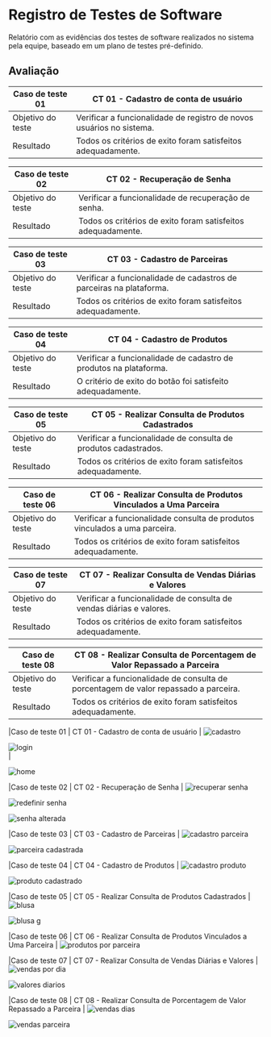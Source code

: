 # Registro de Testes de Software

Relatório com as evidências dos testes de software realizados no sistema pela equipe, baseado em um plano de testes pré-definido.

## Avaliação

|Caso de teste 01     | CT 01 - Cadastro de conta de usuário |
|-------|-------------------------
|Objetivo do teste| Verificar a funcionalidade de registro de novos usuários no sistema. |
| Resultado | Todos os critérios de exito foram satisfeitos adequadamente. | 

|Caso de teste 02     | CT 02 - Recuperação de Senha |
|-------|-------------------------
|Objetivo do teste| Verificar a funcionalidade de recuperação de senha. |
| Resultado | Todos os critérios de exito foram satisfeitos adequadamente. | 

|Caso de teste 03     | CT 03 - Cadastro de Parceiras |
|-------|-------------------------
|Objetivo do teste| Verificar a funcionalidade de cadastros de parceiras na plataforma. |
| Resultado | Todos os critérios de exito foram satisfeitos adequadamente. | 

|Caso de teste 04     | CT 04 - Cadastro de Produtos |
|-------|-------------------------
|Objetivo do teste| Verificar a funcionalidade de cadastro de produtos na plataforma. |
| Resultado | O critério de exito do botão foi satisfeito adequadamente. | 

|Caso de teste 05     | CT 05 - Realizar Consulta de Produtos Cadastrados |
|-------|-------------------------
|Objetivo do teste| Verificar a funcionalidade de consulta de produtos cadastrados. |
| Resultado | Todos os critérios de exito foram satisfeitos adequadamente. | 

|Caso de teste 06     | CT 06 - Realizar Consulta de Produtos Vinculados a Uma Parceira |
|-------|-------------------------
|Objetivo do teste| Verificar a funcionalidade consulta de produtos vinculados a uma parceira. |
| Resultado | Todos os critérios de exito foram satisfeitos adequadamente. |

|Caso de teste 07     | CT 07 - Realizar Consulta de Vendas Diárias e Valores |
|-------|-------------------------
|Objetivo do teste| Verificar a funcionalidade de consulta de vendas diárias e valores. |
| Resultado | Todos os critérios de exito foram satisfeitos adequadamente. |

|Caso de teste 08     | CT 08 - Realizar Consulta de Porcentagem de Valor Repassado a Parceira |
|-------|-------------------------
|Objetivo do teste| Verificar a funcionalidade de consulta de porcentagem de valor repassado a parceira. |
| Resultado | Todos os critérios de exito foram satisfeitos adequadamente.<br>|

|Caso de teste 01     | CT 01 - Cadastro de conta de usuário |
![cadastro](https://github.com/ICEI-PUC-Minas-PMV-ADS/pmv-ads-2023-2-e5-proj-empext-t1-pmv-ads-2023-2-e5-proj-la-frip-atelier/assets/91163177/3c11b298-033c-4cf2-92c0-f33683ee614f)

![login](https://github.com/ICEI-PUC-Minas-PMV-ADS/pmv-ads-2023-2-e5-proj-empext-t1-pmv-ads-2023-2-e5-proj-la-frip-atelier/assets/91163177/6c0bdff3-8b7c-4c46-8522-2283d84858f9)<br>|


![home](https://github.com/ICEI-PUC-Minas-PMV-ADS/pmv-ads-2023-2-e5-proj-empext-t1-pmv-ads-2023-2-e5-proj-la-frip-atelier/assets/91163177/874fe1d7-3217-4529-b561-62cd366ba48b)

|Caso de teste 02     | CT 02 - Recuperação de Senha |
![recuperar senha](https://github.com/ICEI-PUC-Minas-PMV-ADS/pmv-ads-2023-2-e5-proj-empext-t1-pmv-ads-2023-2-e5-proj-la-frip-atelier/assets/91163177/c6e9d43f-a3f3-49e0-a59a-0e2828b89550)

![redefinir senha](https://github.com/ICEI-PUC-Minas-PMV-ADS/pmv-ads-2023-2-e5-proj-empext-t1-pmv-ads-2023-2-e5-proj-la-frip-atelier/assets/91163177/52eee041-d027-43ea-8809-8cb38962c1ac)

![senha alterada](https://github.com/ICEI-PUC-Minas-PMV-ADS/pmv-ads-2023-2-e5-proj-empext-t1-pmv-ads-2023-2-e5-proj-la-frip-atelier/assets/91163177/119271a9-9730-4a35-9c66-912700bda85b)

|Caso de teste 03     | CT 03 - Cadastro de Parceiras |
![cadastro parceira](https://github.com/ICEI-PUC-Minas-PMV-ADS/pmv-ads-2023-2-e5-proj-empext-t1-pmv-ads-2023-2-e5-proj-la-frip-atelier/assets/91163177/249cb0f7-0614-4eef-8c2d-6e94abbeb2ee)

![parceira cadastrada](https://github.com/ICEI-PUC-Minas-PMV-ADS/pmv-ads-2023-2-e5-proj-empext-t1-pmv-ads-2023-2-e5-proj-la-frip-atelier/assets/91163177/58af1baa-7a18-4754-955d-f8bbf31ea240)

|Caso de teste 04     | CT 04 - Cadastro de Produtos |
![cadastro produto](https://github.com/ICEI-PUC-Minas-PMV-ADS/pmv-ads-2023-2-e5-proj-empext-t1-pmv-ads-2023-2-e5-proj-la-frip-atelier/assets/91163177/8e9ba8f7-bb7f-4834-93b0-c1356d0d4fe7)

![produto cadastrado](https://github.com/ICEI-PUC-Minas-PMV-ADS/pmv-ads-2023-2-e5-proj-empext-t1-pmv-ads-2023-2-e5-proj-la-frip-atelier/assets/91163177/fc568cda-87fc-4da1-95a2-4b6f1c6e2e4a)

|Caso de teste 05     | CT 05 - Realizar Consulta de Produtos Cadastrados |
![blusa](https://github.com/ICEI-PUC-Minas-PMV-ADS/pmv-ads-2023-2-e5-proj-empext-t1-pmv-ads-2023-2-e5-proj-la-frip-atelier/assets/91163177/e7f1a110-4700-49c8-95b0-404014a67956)

![blusa g](https://github.com/ICEI-PUC-Minas-PMV-ADS/pmv-ads-2023-2-e5-proj-empext-t1-pmv-ads-2023-2-e5-proj-la-frip-atelier/assets/91163177/cf142f92-4d51-406c-b617-30bea14fefbb)

|Caso de teste 06     | CT 06 - Realizar Consulta de Produtos Vinculados a Uma Parceira |
![produtos por parceira](https://github.com/ICEI-PUC-Minas-PMV-ADS/pmv-ads-2023-2-e5-proj-empext-t1-pmv-ads-2023-2-e5-proj-la-frip-atelier/assets/91163177/dd8c36df-b891-40e3-ad42-8ceb001af240)

|Caso de teste 07     | CT 07 - Realizar Consulta de Vendas Diárias e Valores |
![vendas por dia](https://github.com/ICEI-PUC-Minas-PMV-ADS/pmv-ads-2023-2-e5-proj-empext-t1-pmv-ads-2023-2-e5-proj-la-frip-atelier/assets/91163177/707aa227-7b53-4d73-a06f-6006b076e553)

![valores diarios](https://github.com/ICEI-PUC-Minas-PMV-ADS/pmv-ads-2023-2-e5-proj-empext-t1-pmv-ads-2023-2-e5-proj-la-frip-atelier/assets/91163177/11062210-e2a6-4a4a-aee3-d9d73e3261ed)

|Caso de teste 08     | CT 08 - Realizar Consulta de Porcentagem de Valor Repassado a Parceira |
![vendas dias](https://github.com/ICEI-PUC-Minas-PMV-ADS/pmv-ads-2023-2-e5-proj-empext-t1-pmv-ads-2023-2-e5-proj-la-frip-atelier/assets/91163177/9797cc40-e69e-46d8-9638-7c3f6d87e042)

![vendas parceira](https://github.com/ICEI-PUC-Minas-PMV-ADS/pmv-ads-2023-2-e5-proj-empext-t1-pmv-ads-2023-2-e5-proj-la-frip-atelier/assets/91163177/54f58334-3b3f-42de-a4ef-0d64e35d8579)




